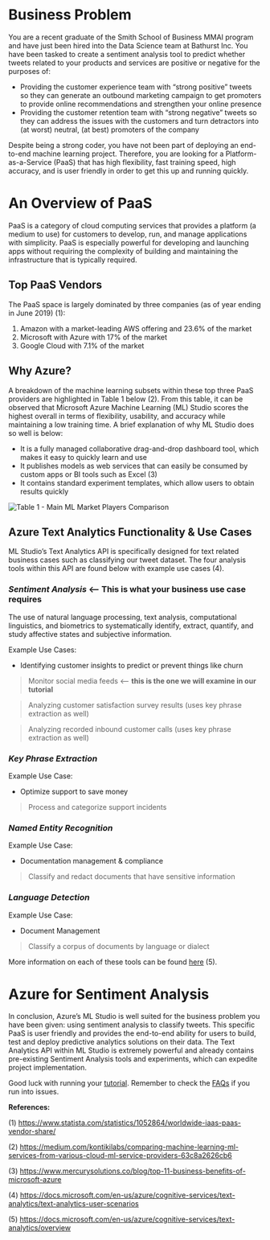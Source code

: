 # **Business Problem**

You are a recent graduate of the Smith School of Business MMAI program and have just been hired into the Data Science team at Bathurst Inc. You have been tasked to create a sentiment analysis tool to predict whether tweets related to your products and services are positive or negative for the purposes of:

* Providing the customer experience team with “strong positive” tweets so they can generate an outbound marketing campaign to get promoters to provide online recommendations and strengthen your online presence
* Providing the customer retention team with “strong negative” tweets so they can address the issues with the customers and turn detractors into (at worst) neutral, (at best) promoters of the company

Despite being a strong coder, you have not been part of deploying an end-to-end machine learning project. Therefore, you are looking for a Platform-as-a-Service (PaaS) that has high flexibility, fast training speed, high accuracy, and is user friendly in order to get this up and running quickly.

# **An Overview of PaaS**

PaaS is a category of cloud computing services that provides a platform (a medium to use) for customers to develop, run, and manage applications with simplicity. PaaS is especially powerful for developing and launching apps without requiring the complexity of building and maintaining the infrastructure that is typically required.

## **Top PaaS Vendors**

The PaaS space is largely dominated by three companies (as of year ending in June 2019) (1):
1. Amazon with a market-leading AWS offering and 23.6% of the market   
2. Microsoft with Azure with 17% of the market
3. Google Cloud with 7.1% of the market 

## **Why Azure?**

A breakdown of the machine learning subsets within these top three PaaS providers are highlighted in Table 1 below (2). From this table, it can be observed that Microsoft Azure Machine Learning (ML) Studio scores the highest overall in terms of flexibility, usability, and accuracy while maintaining a low training time. A brief explanation of why ML Studio does so well is below:

* It is a fully managed collaborative drag-and-drop dashboard tool, which makes it easy to quickly learn and use
* It publishes models as web services that can easily be consumed by custom apps or BI tools such as Excel (3)
* It contains standard experiment templates, which allow users to obtain results quickly

![Table 1 - Main ML Market Players Comparison](https://user-images.githubusercontent.com/55206834/86994708-14a65180-c175-11ea-818d-f666f8a97912.png)

## **Azure Text Analytics Functionality & Use Cases**

ML Studio’s Text Analytics API is specifically designed for text related business cases such as classifying our tweet dataset. The four analysis tools within this API are found below with example use cases (4).  

### _Sentiment Analysis_ <-- **This is what your business use case requires**

The use of natural language processing, text analysis, computational linguistics, and biometrics to systematically identify, extract, quantify, and study affective states and subjective information.

Example Use Cases: 
* Identifying customer insights to predict or prevent things like churn
> Monitor social media feeds <-- **this is the one we will examine in our tutorial**

> Analyzing customer satisfaction survey results (uses key phrase extraction as well)

> Analyzing recorded inbound customer calls (uses key phrase extraction as well)

### _Key Phrase Extraction_

Example Use Case:
* Optimize support to save money
> Process and categorize support incidents

### _Named Entity Recognition_

Example Use Case:
* Documentation management & compliance
> Classify and redact documents that have sensitive information

### _Language Detection_

Example Use Case:
* Document Management
> Classify a corpus of documents by language or dialect

More information on each of these tools can be found [ here]( https://docs.microsoft.com/en-us/azure/cognitive-services/text-analytics/overview) (5).

# **Azure for Sentiment Analysis**

In conclusion, Azure’s ML Studio is well suited for the business problem you have been given: using sentiment analysis to classify tweets. This specific PaaS is user friendly and provides the end-to-end ability for users to build, test and deploy predictive analytics solutions on their data. The Text Analytics API within ML Studio is extremely powerful and already contains pre-existing Sentiment Analysis tools and experiments, which can expedite project implementation. 

Good luck with running your [tutorial](https://github.com/cShellinc/AzureMLTutorial_SentimentAnalysis/wiki/Microsoft-Azure-ML-Studio---Sentiment-Analysis-Tutorial). Remember to check the [FAQs](https://github.com/cShellinc/AzureMLTutorial_SentimentAnalysis/wiki/FAQs) if you run into issues.


**References:**

(1) https://www.statista.com/statistics/1052864/worldwide-iaas-paas-vendor-share/

(2) https://medium.com/kontikilabs/comparing-machine-learning-ml-services-from-various-cloud-ml-service-providers-63c8a2626cb6 

(3) https://www.mercurysolutions.co/blog/top-11-business-benefits-of-microsoft-azure 

(4) https://docs.microsoft.com/en-us/azure/cognitive-services/text-analytics/text-analytics-user-scenarios

(5) https://docs.microsoft.com/en-us/azure/cognitive-services/text-analytics/overview


